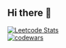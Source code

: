 ## Hi there 👋
[![Leetcode Stats](https://leetcard.jacoblin.cool/Shilenkovv)](https://leetcode.com/Shilenkovv)  
[![codewars](https://www.codewars.com/users/Shilenkovv/badges/large)](https://www.codewars.com/users/Shilenkovv) 
<!--
[![KnlnKS's LeetCode stats](https://leetcode-stats-six.vercel.app/api?username=Shilenkovv&theme=dark)](https://github.com/Shilenkovvleetcode-stats)
**Shilenkovv/Shilenkovv** is a ✨ _special_ ✨ repository because its `README.md` (this file) appears on your GitHub profile.

Here are some ideas to get you started:

- 🔭 I’m currently working on ...
- 🌱 I’m currently learning ...
- 👯 I’m looking to collaborate on ...
- 🤔 I’m looking for help with ...
- 💬 Ask me about ...
- 📫 How to reach me: ...
- 😄 Pronouns: ...
- ⚡ Fun fact: ...
-->
